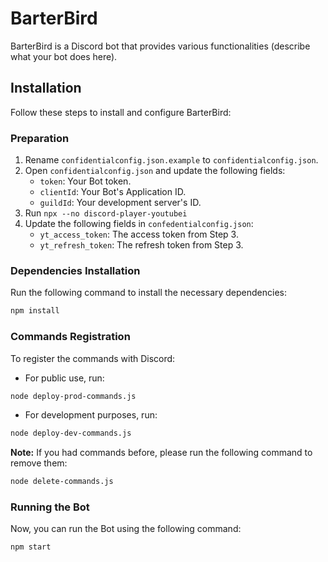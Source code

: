 # BarterBird

BarterBird is a Discord bot that provides various functionalities (describe what your bot does here).

## Installation

Follow these steps to install and configure BarterBird:

### Preparation

1. Rename `confidentialconfig.json.example` to `confidentialconfig.json`.
2. Open `confidentialconfig.json` and update the following fields:
   - `token`: Your Bot token.
   - `clientId`: Your Bot's Application ID.
   - `guildId`: Your development server's ID.
3. Run `npx --no discord-player-youtubei`
4. Update the following fields in `confedentialconfig.json`:
   - `yt_access_token`: The access token from Step 3.
   - `yt_refresh_token`: The refresh token from Step 3.

### Dependencies Installation

Run the following command to install the necessary dependencies:

```bash
npm install
```

### Commands Registration

To register the commands with Discord:

- For public use, run:

```bash
node deploy-prod-commands.js
```

- For development purposes, run:

```bash
node deploy-dev-commands.js
```

**Note:** If you had commands before, please run the following command to remove them:

```bash
node delete-commands.js
```

### Running the Bot

Now, you can run the Bot using the following command:

```bash
npm start
```
